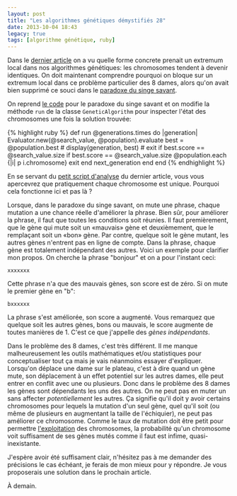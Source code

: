 ```yaml
---
layout: post
title: "Les algorithmes génétiques démystifiés 28"
date: 2013-10-04 18:43
legacy: true
tags: [algorithme génétique, ruby]
---
```




Dans le [dernier article](http://lkdjiin.github.io/blog/2013/10/02/les-algorithmes-genetiques-demystifies-27/) on a vu quelle forme concrete prenait un extremum
local dans nos algorithmes génétiques: les chromosomes tendent à devenir
identiques. On doit maintenant comprendre pourquoi on bloque sur un
extremum local dans ce problème particulier des 8 dames, alors qu'on avait
bien supprimé ce souci dans le [paradoxe du singe savant](http://lkdjiin.github.io/blog/2013/09/08/les-algorithmes-genetiques-demystifies-8-le-paradoxe-du-singe-savant/).

<!-- more -->

On reprend [le code](http://lkdjiin.github.io/blog/2013/09/18/les-algorithmes-genetiques-demystifies-17-oriente-objet/) pour le paradoxe du singe savant et on modifie
la méthode `run` de la classe `GeneticAlgorithm` pour inspecter l'état des
chromosomes une fois la solution trouvée:

{% highlight ruby %}
  def run
    @generations.times do |generation|
      Evaluator.new(@search_value, @population).evaluate
      best = @population.best
      # display(generation, best)
      # exit if best.score == @search_value.size
      if best.score == @search_value.size
        @population.each {|i| p i.chromosome}
        exit
      end
      next_generation
    end
  end
{% endhighlight %}

En se servant du [petit script d'analyse](http://lkdjiin.github.io/blog/2013/10/02/les-algorithmes-genetiques-demystifies-27/) du dernier article, vous vous
apercevrez que pratiquement chaque chromosome est unique. Pourquoi cela
fonctionne ici et pas là ?

Lorsque, dans le paradoxe du singe savant, on mute une phrase, chaque
mutation a une chance réelle d'améliorer la phrase. Bien sûr, pour améliorer
la phrase, il faut que toutes les conditions soit réunies. Il faut
premièrement, que le gène qui mute soit un «mauvais» gène et deuxièmement,
que le remplaçant soit un «bon» gène. Par contre, quelque soit le gène
mutant, les autres gènes n'entrent pas en ligne de compte. Dans la phrase,
chaque gène est totalement indépendant des autres. Voici un exemple pour
clarifier mon propos. On cherche la phrase "bonjour" et on a pour l'instant
ceci:

    xxxxxxx

Cette phrase n'a que des mauvais gènes, son score est de zéro. Si on mute
le premier gène en "b":

    bxxxxxx

La phrase s'est améliorée, son score a augmenté. Vous remarquez que quelque soit
les autres gènes, bons ou mauvais, le score augmente de toutes manières de 1.
C'est ce que j'appelle des *gènes indépendants*.

Dans le problème des 8 dames, c'est très différent. Il me manque malheureusement
les outils mathématiques et/ou statistiques pour conceptualiser tout ça mais
je vais néanmoins essayer d'expliquer. Lorsqu'on déplace une dame sur le
plateau, c'est à dire quand un gène mute, son déplacement à un effet
potentiel sur les autres dames, elle peut entrer en conflit avec une ou
plusieurs. Donc dans le problème des 8 dames les gènes sont dépendants les
uns des autres. On ne peut pas en muter un sans affecter *potentiellement*
les autres. Ça signifie qu'il doit y avoir certains chromosomes pour lequels
la mutation d'un seul gène, quel qu'il soit (ou même de plusieurs en
augmentant la taille de l'échiquier), ne peut pas améliorer ce chromosome.
Comme le taux de mutation doit être petit pour permettre
[l'exploitation](http://lkdjiin.github.io/blog/2013/10/01/les-algorithmes-genetiques-demystifies-exploration-vs-exploitation/) des chromosomes, la probabilité qu'un chromosome voit
suffisament de ses gènes mutés comme il faut est infime, quasi-inexistante.

J'espère avoir été suffisament clair, n'hésitez pas à me demander des précisions
le cas échéant, je ferais de mon mieux pour y répondre. Je vous proposerais
une solution dans le prochain article.





À demain.



